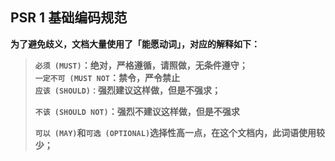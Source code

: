 ## PSR 1 基础编码规范

**为了避免歧义，文档大量使用了「能愿动词」，对应的解释如下：**

> **`必须 (MUST)`：绝对，严格遵循，请照做，无条件遵守；  
> `一定不可 (MUST NOT`：禁令，严令禁止  
> `应该 (SHOULD)：`强烈建议这样做，但是不强求；**
>
> **`不该 (SHOULD NOT)`：强烈不建议这样做，但是不强求**
>
> **`可以 (MAY)`和`可选 (OPTIONAL)`选择性高一点，在这个文档内，此词语使用较少；**



